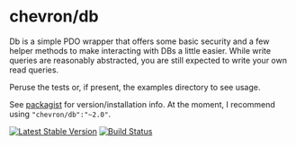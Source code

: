 # chevron/db

Db is a simple PDO wrapper that offers some basic security and a few
helper methods to make interacting with DBs a little easier. While write queries
are reasonably abstracted, you are still expected to write your own read
queries.

Peruse the tests or, if present, the examples directory to see usage.

See [packagist](https://packagist.org/packages/chevron/db) for version/installation info. At the moment, I recommend using `"chevron/db":"~2.0"`.

[![Latest Stable Version](https://poser.pugx.org/chevron/db/v/stable.svg)](https://packagist.org/packages/chevron/db)
[![Build Status](https://travis-ci.org/chevronphp/db.svg?branch=master)](https://travis-ci.org/chevronphp/db)





